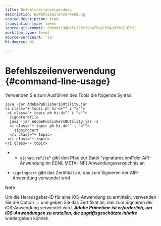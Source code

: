 ```yaml
---
title: Befehlszeilenverwendung
description: Befehlszeilenverwendung
copied-description: true
translation-type: tm+mt
source-git-commit: 89bdda1d4bd5c126f19ba75a819942df901183d1
workflow-type: tm+mt
source-wordcount: '75'
ht-degree: 0%

---
```



# Befehlszeilenverwendung {#command-line-usage}

Verwenden Sie zum Ausführen des Tools die folgende Syntax:

```
java -jar AdobePublisherIDUtility.jar 
<i class="+ topic ph hi-d="" i "="">
 <i class="+ topic ph hi-d="" i "="">
  signaturefile 
  java -jar AdobePublisherIDUtility.jar -s 
  <i class="+ topic ph hi-d="" i "="">
    signingcert
  </i class="+ topic>
 </i class="+ topic>
</i class="+ topic>
```

* 
   * `signaturefile`* gibt den Pfad zur Datei &quot;signatures.xml&quot;der AIR-Anwendung im  [!DNL META-INF] Anwendungsverzeichnis an

* `signingcert` gibt das Zertifikat an, das zum Signieren der AIR-Anwendung verwendet wird

>[!NOTE]
>
>Um die Herausgeber-ID für eine iOS-Anwendung zu ermitteln, verwenden Sie die Option `-s` und geben Sie das Zertifikat an, das zum Signieren der iOS-Anwendung verwendet wird. ***Adobe Primetime ist erforderlich, um iOS-Anwendungen zu erstellen, die zugriffsgeschützte Inhalte*** wiedergeben können.

